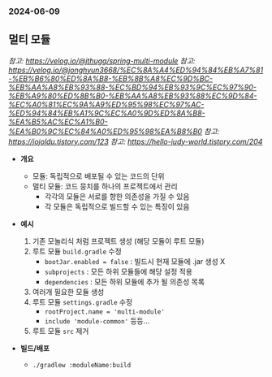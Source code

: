 ### 2024-06-09

## 멀티 모듈
*참고: https://velog.io/@jthugg/spring-multi-module*
*참고: https://velog.io/@jonghyun3668/%EC%8A%A4%ED%94%84%EB%A7%81-%EB%B6%80%ED%8A%B8-%EB%8B%A8%EC%9D%BC-%EB%AA%A8%EB%93%88-%EC%BD%94%EB%93%9C%EC%97%90-%EB%A9%80%ED%8B%B0-%EB%AA%A8%EB%93%88%EC%9D%84-%EC%A0%81%EC%9A%A9%ED%95%98%EC%97%AC-%ED%94%84%EB%A1%9C%EC%A0%9D%ED%8A%B8-%EA%B5%AC%EC%A1%B0-%EA%B0%9C%EC%84%A0%ED%95%98%EA%B8%B0*
*참고: https://jojoldu.tistory.com/123*
*참고: https://hello-judy-world.tistory.com/204*
- **개요**
  - 모듈: 독립적으로 배포될 수 있는 코드의 단위
  - 멀티 모듈: 코드 뭉치를 하나의 프로젝트에서 관리
    - 각각의 모듈은 서로를 향한 의존성을 가질 수 있음
    - 각 모듈은 독립적으로 빌드할 수 있는 특징이 있음

- **예시**
  1. 기존 모놀리식 처럼 프로젝트 생성 (해당 모듈이 루트 모듈)
  2. 루트 모듈 `build.gradle` 수정
     - `bootJar.enabled = false` : 빌드시 현재 모듈에 .jar 생성 X
     - `subprojects` : 모든 하위 모듈들에 해당 설정 적용
     - `dependencies` : 모든 하위 모듈에 추가 될 의존성 목록
  3. 여러개 필요한 모듈 생성
  4. 루트 모듈 `settings.gradle` 수정
     - `rootProject.name = 'multi-module'`
     - `include 'module-common'` 등등...
  5. 루트 모듈 `src` 제거

- **빌드/배포**
  - `./gradlew :moduleName:build`